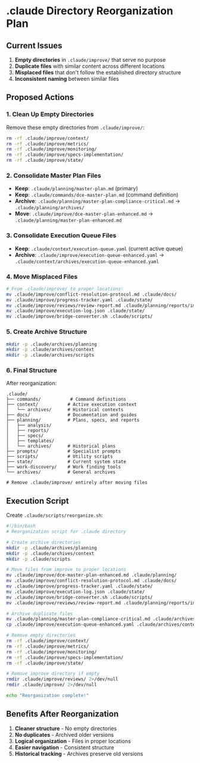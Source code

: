 # .claude Directory Reorganization Plan

## Current Issues

1. **Empty directories** in `.claude/improve/` that serve no purpose
2. **Duplicate files** with similar content across different locations
3. **Misplaced files** that don't follow the established directory structure
4. **Inconsistent naming** between similar files

## Proposed Actions

### 1. Clean Up Empty Directories
Remove these empty directories from `.claude/improve/`:
```bash
rm -rf .claude/improve/context/
rm -rf .claude/improve/metrics/
rm -rf .claude/improve/monitoring/
rm -rf .claude/improve/specs-implementation/
rm -rf .claude/improve/state/
```

### 2. Consolidate Master Plan Files
- **Keep**: `.claude/planning/master-plan.md` (primary)
- **Keep**: `.claude/commands/dce-master-plan.md` (command definition)
- **Archive**: `.claude/planning/master-plan-compliance-critical.md` → `.claude/planning/archives/`
- **Move**: `.claude/improve/dce-master-plan-enhanced.md` → `.claude/planning/master-plan-enhanced.md`

### 3. Consolidate Execution Queue Files
- **Keep**: `.claude/context/execution-queue.yaml` (current active queue)
- **Archive**: `.claude/improve/execution-queue-enhanced.yaml` → `.claude/context/archives/execution-queue-enhanced.yaml`

### 4. Move Misplaced Files
```bash
# From .claude/improve/ to proper locations:
mv .claude/improve/conflict-resolution-protocol.md .claude/docs/
mv .claude/improve/progress-tracker.yaml .claude/state/
mv .claude/improve/reviews/review-report.md .claude/planning/reports/improvement-review-report.md
mv .claude/improve/execution-log.json .claude/state/
mv .claude/improve/bridge-converter.sh .claude/scripts/
```

### 5. Create Archive Structure
```bash
mkdir -p .claude/archives/planning
mkdir -p .claude/archives/context
mkdir -p .claude/archives/scripts
```

### 6. Final Structure
After reorganization:
```
.claude/
├── commands/           # Command definitions
├── context/           # Active execution context
│   └── archives/      # Historical contexts
├── docs/              # Documentation and guides
├── planning/          # Plans, specs, and reports
│   ├── analysis/      
│   ├── reports/       
│   ├── specs/         
│   ├── templates/     
│   └── archives/      # Historical plans
├── prompts/           # Specialist prompts
├── scripts/           # Utility scripts
├── state/             # Current system state
├── work-discovery/    # Work finding tools
└── archives/          # General archives

# Remove .claude/improve/ entirely after moving files
```

## Execution Script

Create `.claude/scripts/reorganize.sh`:
```bash
#!/bin/bash
# Reorganization script for .claude directory

# Create archive directories
mkdir -p .claude/archives/planning
mkdir -p .claude/archives/context
mkdir -p .claude/scripts

# Move files from improve to proper locations
mv .claude/improve/dce-master-plan-enhanced.md .claude/planning/
mv .claude/improve/conflict-resolution-protocol.md .claude/docs/
mv .claude/improve/progress-tracker.yaml .claude/state/
mv .claude/improve/execution-log.json .claude/state/
mv .claude/improve/bridge-converter.sh .claude/scripts/
mv .claude/improve/reviews/review-report.md .claude/planning/reports/improvement-review-report.md

# Archive duplicate files
mv .claude/planning/master-plan-compliance-critical.md .claude/archives/planning/
cp .claude/improve/execution-queue-enhanced.yaml .claude/archives/context/

# Remove empty directories
rm -rf .claude/improve/context/
rm -rf .claude/improve/metrics/
rm -rf .claude/improve/monitoring/
rm -rf .claude/improve/specs-implementation/
rm -rf .claude/improve/state/

# Remove improve directory if empty
rmdir .claude/improve/reviews/ 2>/dev/null
rmdir .claude/improve/ 2>/dev/null

echo "Reorganization complete!"
```

## Benefits After Reorganization

1. **Cleaner structure** - No empty directories
2. **No duplicates** - Archived older versions
3. **Logical organization** - Files in proper locations
4. **Easier navigation** - Consistent structure
5. **Historical tracking** - Archives preserve old versions